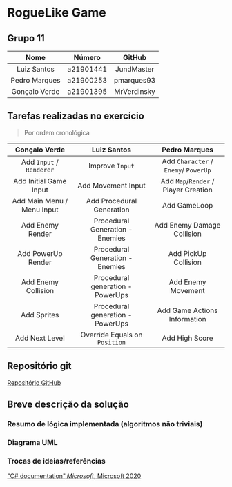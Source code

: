 # RogueLike Game

## Grupo 11

|Nome|Número|GitHub|
|:-:|:-:|:-:|
|Luiz Santos|a21901441|JundMaster|
|Pedro Marques|a21900253|pmarques93|
|Gonçalo Verde|a21901395|MrVerdinsky|

## Tarefas realizadas no exercício

>Por ordem cronológica

|Gonçalo Verde|Luiz Santos|Pedro Marques|
|:-:|:-:|:-:|
|Add `Input` / `Renderer`|Improve `Input`|Add `Character` / `Enemy`/ `PowerUp`|
|Add Initial Game Input|Add Movement Input|Add `Map`/`Render` / Player Creation|
|Add Main Menu / Menu Input|Add Procedural Generation|Add GameLoop|
|Add Enemy Render|Procedural Generation - Enemies|Add Enemy Damage Collision|
|Add PowerUp Render|Procedural Generation - Enemies|Add PickUp Collision|
|Add Enemy Collision|Procedural generation - PowerUps|Add Enemy Movement|
|Add Sprites|Procedural generation - PowerUps|Add Game Actions Information|
|Add Next Level|Override Equals on `Position`|Add High Score|

## Repositório git

[Repositório GitHub](https://github.com/MrVerdinsky/3-ProjetoLP)

## Breve descrição da solução

### Resumo de lógica implementada (algoritmos não triviais)

### Diagrama UML

### Trocas de ideias/referências

["C# documentation",_Microsoft_, Microsoft 2020](
  https://docs.microsoft.com/en-us/dotnet/csharp)
  